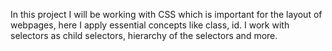 In this project I will be working with CSS which is important for the layout of webpages, here I apply essential concepts like class, id. I work with selectors as child selectors, hierarchy of the selectors and more.